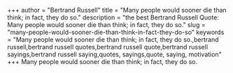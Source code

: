 +++
author = "Bertrand Russell"
title = "Many people would sooner die than think; in fact, they do so."
description = "the best Bertrand Russell Quote: Many people would sooner die than think; in fact, they do so."
slug = "many-people-would-sooner-die-than-think-in-fact-they-do-so"
keywords = "Many people would sooner die than think; in fact, they do so.,bertrand russell,bertrand russell quotes,bertrand russell quote,bertrand russell sayings,bertrand russell saying,quotes, sayings,quote, saying, motivation"
+++
Many people would sooner die than think; in fact, they do so.
